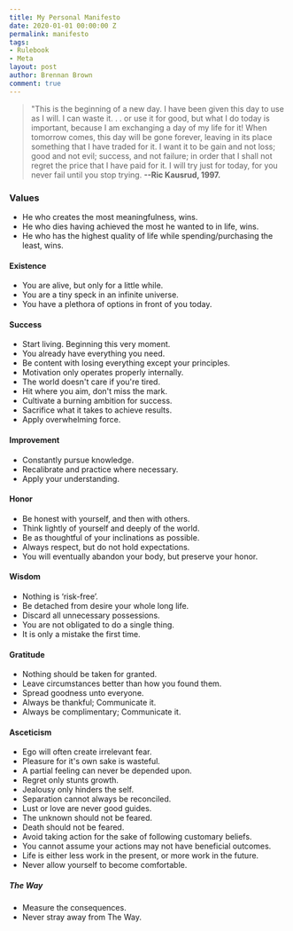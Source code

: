 ```yaml
---
title: My Personal Manifesto
date: 2020-01-01 00:00:00 Z
permalink: manifesto
tags:
- Rulebook
- Meta
layout: post
author: Brennan Brown
comment: true
---
```


<blockquote> "This is the beginning of a new day. I have been given this day to use as I will. I can waste it. . . or use it for good, but what I do today is important, because I am exchanging a day of my life for it! When tomorrow comes, this day will be gone forever, leaving in its place something that I have traded for it. I want it to be gain and not loss; good and not evil; success, and not failure; in order that I shall not regret the price that I have paid for it. I will try just for today, for you never fail until you stop trying. <b>--Ric Kausrud, 1997.</b> </blockquote>

### Values

* He who creates the most meaningfulness, wins.
* He who dies having achieved the most he wanted to in life, wins.
* He who has the highest quality of life while spending/purchasing the least, wins.


#### Existence

* You are alive, but only for a little while.
* You are a tiny speck in an infinite universe.
* You have a plethora of options in front of you today.

#### Success

* Start living. Beginning this very moment.
* You already have everything you need.
* Be content with losing everything except your principles.
* Motivation only operates properly internally.
* The world doesn't care if you're tired.
* Hit where you aim, don't miss the mark.
* Cultivate a burning ambition for success.
* Sacrifice what it takes to achieve results.
* Apply overwhelming force.

#### Improvement

* Constantly pursue knowledge.
* Recalibrate and practice where necessary.
* Apply your understanding.

#### Honor

* Be honest with yourself, and then with others.
* Think lightly of yourself and deeply of the world.
* Be as thoughtful of your inclinations as possible.
* Always respect, but do not hold expectations.
* You will eventually abandon your body, but preserve your honor.

#### Wisdom

* Nothing is ‘risk-free’.
* Be detached from desire your whole long life.
* Discard all unnecessary possessions.
* You are not obligated to do a single thing.
* It is only a mistake the first time.

#### Gratitude

* Nothing should be taken for granted.
* Leave circumstances better than how you found them.
* Spread goodness unto everyone.
* Always be thankful; Communicate it.
* Always be complimentary; Communicate it.

#### Asceticism

* Ego will often create irrelevant fear.
* Pleasure for it's own sake is wasteful.
* A partial feeling can never be depended upon.
* Regret only stunts growth.
* Jealousy only hinders the self.
* Separation cannot always be reconciled.
* Lust or love are never good guides.
* The unknown should not be feared.
* Death should not be feared.
* Avoid taking action for the sake of following customary beliefs.
* You cannot assume your actions may not have beneficial outcomes.
* Life is either less work in the present, or more work in the future.
* Never allow yourself to become comfortable.

##### The Way

* Measure the consequences.
* Never stray away from The Way.
